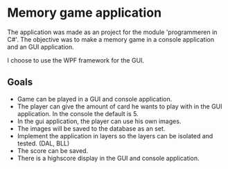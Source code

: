 # Memory game application
The application was made as an project for the module 'programmeren in C#'. The objective was to make a memory game in a console application and an GUI application. 

I choose to use the WPF framework for the GUI.

## Goals
- Game can be played in a GUI and console application.
- The player can give the amount of card he wants to play with in the GUI application. In the console the default is 5.
- In the gui application, the player can use his own images.
- The images will be saved to the database as an set.
- Implement the application in layers so the layers can be isolated and tested. (DAL, BLL)
- The score can be saved.
- There is a highscore display in the GUI and console application.
